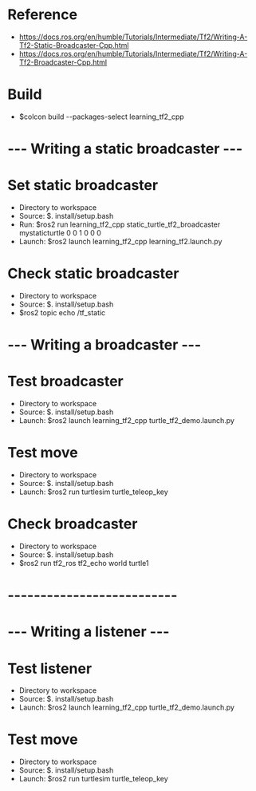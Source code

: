 # Reference
- https://docs.ros.org/en/humble/Tutorials/Intermediate/Tf2/Writing-A-Tf2-Static-Broadcaster-Cpp.html
- https://docs.ros.org/en/humble/Tutorials/Intermediate/Tf2/Writing-A-Tf2-Broadcaster-Cpp.html

# Build
- $colcon build --packages-select learning_tf2_cpp

# --- Writing a static broadcaster ---
# Set static broadcaster
- Directory to workspace
- Source: $. install/setup.bash
- Run: $ros2 run learning_tf2_cpp static_turtle_tf2_broadcaster mystaticturtle 0 0 1 0 0 0
- Launch: $ros2 launch learning_tf2_cpp learning_tf2.launch.py

# Check static broadcaster
- Directory to workspace
- Source: $. install/setup.bash
- $ros2 topic echo /tf_static

# --- Writing a broadcaster ---
# Test broadcaster
- Directory to workspace
- Source: $. install/setup.bash
- Launch: $ros2 launch learning_tf2_cpp turtle_tf2_demo.launch.py

# Test move
- Directory to workspace
- Source: $. install/setup.bash
- Launch: $ros2 run turtlesim turtle_teleop_key

# Check broadcaster
- Directory to workspace
- Source: $. install/setup.bash
- $ros2 run tf2_ros tf2_echo world turtle1

# --------------------------
# --- Writing a listener ---
# Test listener
- Directory to workspace
- Source: $. install/setup.bash
- Launch: $ros2 launch learning_tf2_cpp turtle_tf2_demo.launch.py

# Test move
- Directory to workspace
- Source: $. install/setup.bash
- Launch: $ros2 run turtlesim turtle_teleop_key